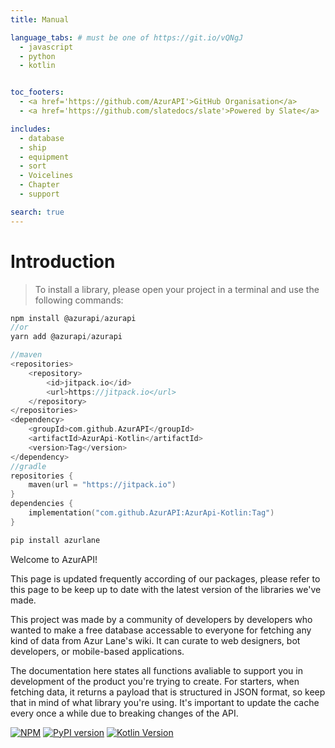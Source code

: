 ```yaml
---
title: Manual

language_tabs: # must be one of https://git.io/vQNgJ
  - javascript
  - python
  - kotlin


toc_footers:
  - <a href='https://github.com/AzurAPI'>GitHub Organisation</a>
  - <a href='https://github.com/slatedocs/slate'>Powered by Slate</a>

includes:
  - database
  - ship
  - equipment
  - sort
  - Voicelines
  - Chapter
  - support

search: true
---
```


# Introduction
> To install a library, please open your project in a terminal and use the following commands:

```javascript
npm install @azurapi/azurapi
//or
yarn add @azurapi/azurapi
```
```kotlin
//maven
<repositories>
    <repository>
        <id>jitpack.io</id>
        <url>https://jitpack.io</url>
    </repository>
</repositories>
<dependency>
    <groupId>com.github.AzurAPI</groupId>
    <artifactId>AzurApi-Kotlin</artifactId>
    <version>Tag</version>
</dependency>
//gradle
repositories {
    maven(url = "https://jitpack.io")
}
dependencies {
    implementation("com.github.AzurAPI:AzurApi-Kotlin:Tag")
}
```
```python
pip install azurlane
```
Welcome to AzurAPI!
<aside class="notice">
This page is updated frequently according of our packages, please refer to this page to be keep up to date with the latest version of the libraries we've made.
</aside>

This project was made by a community of developers by developers who wanted to make a free database accessable to everyone for fetching any kind of data from Azur Lane's wiki. It can curate to web designers, bot developers, or mobile-based applications.

The documentation here states all functions avaliable to support you in development of the product you're trying to create. For starters, when fetching data, it returns a payload that is structured in JSON format, so keep that in mind of what library you're using. It's important to update the cache every once a while due to breaking changes of the API.

[![NPM](https://nodei.co/npm/@azurapi/azurapi.png?mini=true)](https://nodei.co/npm/@azurapi/azurapi/)
[![PyPI version](https://badge.fury.io/py/azurlane.svg)](https://badge.fury.io/py/azurlane)
[![Kotlin Version](https://jitpack.io/v/AzurAPI/AzurApi-Kotlin.svg?style=flat-square)](https://jitpack.io/#AzurAPI/AzurApi-Kotlin)
